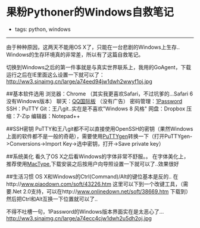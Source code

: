 # 果粉Pythoner的Windows自救笔记
- tags: python, windows

----

由于种种原因，这两天不能用OS X了，只能在一台悲剧的Windows上生存..
Windows的生存环境真的非常差，所以有了这篇自救笔记。

切换到Windows之后的第一件事就是与真实世界联系上，我用的GoAgent，下载运行之后在IE里面这么设置一下就可以了：
http://ww3.sinaimg.cn/large/a74eed94jw1dwh2wwyf1oj.jpg

##基本软件选用
浏览器：Chrome （其实我更喜欢Safari，不过坑爹的...Safari 6没有Windows版本）
聊天：[QQ国际板](http://download.imqq.com/download.shtml) （没有广告）
密码管理：[1Password](https://agilebits.com/onepassword/win) 
SSH：PuTTY
Git：王八git..实在是不喜欢"Windows 8 风格"
网盘：Dropbox
压缩：7-Zip
编辑器：Notepad++

##SSH密钥
PuTTY和王八git都不可以直接使用OpenSSH的密钥（果然Windows上面的软件都不是一般的奇葩），需要使用[PuTTYgen](http://the.earth.li/~sgtatham/putty/latest/x86/puttygen.exe)转换一下（打开PuTTYgen->Conversions->Import Key->选中密钥，打开->Save private key）

##系统美化
看久了OS X之后看Windows的字体非常不舒服。。
在字体美化上，推荐使用[MacType](https://code.google.com/p/mactype/downloads/list),下载安装之后按用户向导照设置一下就可以了..效果很好

##生活习惯
OS X和Windows的Ctrl(Command)/Alt的键位基本是反的..
在http://www.piaodown.com/soft/43226.htm 这里可以下到一个改键工具，（需要.Net 2.0支持，可以在http://www.onlinedown.net/soft/38669.htm 下载到）
然后把Ctrl和Alt互换一下位置就可以了..

不得不吐槽一句，1Password的Windows版本界面实在是太恶心了...
http://ww3.sinaimg.cn/large/a74ecc4cjw1dwh2u5dh2oj.jpg